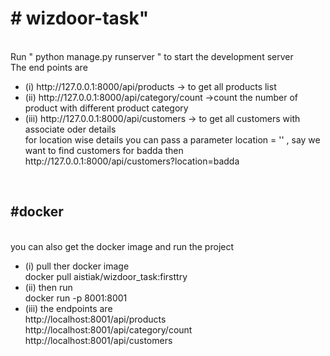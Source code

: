 <h1># wizdoor-task"</h1><br> 
Run " python manage.py runserver " to start the development server <br>  
The end points are <br>
<ul>
      <li>
            (i)   http://127.0.0.1:8000/api/products -> to get all products list 
      </li>
      <li>
            (ii)  http://127.0.0.1:8000/api/category/count ->count the number of product with different product category        
      </li>
      <li>  
            (iii) http://127.0.0.1:8000/api/customers  -> to get all customers with associate oder details <br>
            for location wise details you can pass a parameter location = '' , say we want to find customers for badda then <br>
            http://127.0.0.1:8000/api/customers?location=badda         
      </li>
      
</ul>

      
<br>      
      
<h2>#docker </h2><br>
you can also get the docker image and run the project 
<ul>
      <li>
            (i)   pull ther docker image <br>
            docker pull aistiak/wizdoor_task:firsttry
      </li>
      <li>
            (ii)  then run       <br>
            docker run -p 8001:8001 <pulled_image_id>    
      </li>
      <li>
            (iii) the endpoints are <br>
             http://localhost:8001/api/products <br>
             http://localhost:8001/api/category/count <br> 
             http://localhost:8001/api/customers  <br>    
      </li>
</ul>




